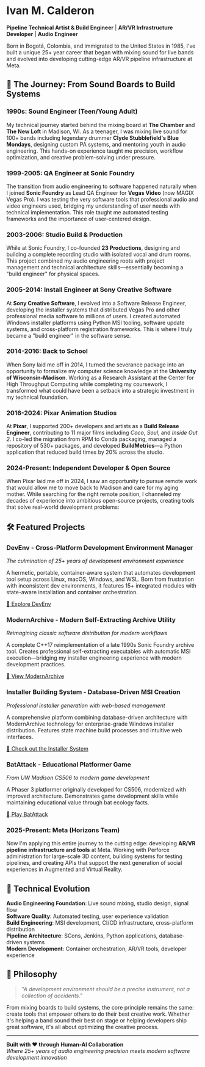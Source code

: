 # Ivan M. Calderon

**Pipeline Technical Artist & Build Engineer** | **AR/VR Infrastructure Developer** | **Audio Engineer**

Born in Bogotá, Colombia, and immigrated to the United States in 1985, I've built a unique 25+ year career that began with mixing sound for live bands and evolved into developing cutting-edge AR/VR pipeline infrastructure at Meta.

## 🎵 The Journey: From Sound Boards to Build Systems

### **1990s: Sound Engineer (Teen/Young Adult)**
My technical journey started behind the mixing board at **The Chamber** and **The New Loft** in Madison, WI. As a teenager, I was mixing live sound for 100+ bands including legendary drummer **Clyde Stubblefield's Blue Mondays**, designing custom PA systems, and mentoring youth in audio engineering. This hands-on experience taught me precision, workflow optimization, and creative problem-solving under pressure.

### **1999-2005: QA Engineer at Sonic Foundry**
The transition from audio engineering to software happened naturally when I joined **Sonic Foundry** as Lead QA Engineer for **Vegas Video** (now MAGIX Vegas Pro). I was testing the very software tools that professional audio and video engineers used, bridging my understanding of user needs with technical implementation. This role taught me automated testing frameworks and the importance of user-centered design.

### **2003-2006: Studio Build & Production**
While at Sonic Foundry, I co-founded **23 Productions**, designing and building a complete recording studio with isolated vocal and drum rooms. This project combined my audio engineering roots with project management and technical architecture skills—essentially becoming a "build engineer" for physical spaces.

### **2005-2014: Install Engineer at Sony Creative Software**
At **Sony Creative Software**, I evolved into a Software Release Engineer, developing the installer systems that distributed Vegas Pro and other professional media software to millions of users. I created automated Windows installer platforms using Python MSI tooling, software update systems, and cross-platform registration frameworks. This is where I truly became a "build engineer" in the software sense.

### **2014-2016: Back to School**
When Sony laid me off in 2014, I turned the severance package into an opportunity to formalize my computer science knowledge at the **University of Wisconsin-Madison**. Working as a Research Assistant at the Center for High Throughput Computing while completing my coursework, I transformed what could have been a setback into a strategic investment in my technical foundation.

### **2016-2024: Pixar Animation Studios**
At **Pixar**, I supported 200+ developers and artists as a **Build Release Engineer**, contributing to 11 major films including *Coco*, *Soul*, and *Inside Out 2*. I co-led the migration from RPM to Conda packaging, managed a repository of 530+ packages, and developed **BuildMetrics**—a Python application that reduced build times by 20% across the studio.

### **2024-Present: Independent Developer & Open Source**
When Pixar laid me off in 2024, I saw an opportunity to pursue remote work that would allow me to move back to Madison and care for my aging mother. While searching for the right remote position, I channeled my decades of experience into ambitious open-source projects, creating tools that solve real-world development problems:

## 🛠️ Featured Projects

### **DevEnv** - Cross-Platform Development Environment Manager
*The culmination of 25+ years of development environment experience*

A hermetic, portable, container-aware system that automates development tool setup across Linux, macOS, Windows, and WSL. Born from frustration with inconsistent dev environments, it features 15+ integrated modules with state-aware installation and container orchestration.

[🔗 Explore DevEnv](./devenv)

### **ModernArchive** - Modern Self-Extracting Archive Utility
*Reimagining classic software distribution for modern workflows*

A complete C++17 reimplementation of a late 1990s Sonic Foundry archive tool. Creates professional self-extracting executables with automatic MSI execution—bridging my installer engineering experience with modern development practices.

[🔗 View ModernArchive](./modernarchive)

### **Installer Building System** - Database-Driven MSI Creation
*Professional installer generation with web-based management*

A comprehensive platform combining database-driven architecture with ModernArchive technology for enterprise-grade Windows installer distribution. Features state machine build processes and intuitive web interfaces.

[🔗 Check out the Installer System](./installer-building-system)

### **BatAttack** - Educational Platformer Game
*From UW Madison CS506 to modern game development*

A Phaser 3 platformer originally developed for CS506, modernized with improved architecture. Demonstrates game development skills while maintaining educational value through bat ecology facts.

[🔗 Play BatAttack](./bat-attack)

### **2025-Present: Meta (Horizons Team)**
Now I'm applying this entire journey to the cutting edge: developing **AR/VR pipeline infrastructure and tools** at Meta. Working with Perforce administration for large-scale 3D content, building systems for testing pipelines, and creating APIs that support the next generation of social experiences in Augmented and Virtual Reality.

## 🔧 Technical Evolution

**Audio Engineering Foundation**: Live sound mixing, studio design, signal flow  
**Software Quality**: Automated testing, user experience validation  
**Build Engineering**: MSI development, CI/CD infrastructure, cross-platform distribution  
**Pipeline Architecture**: SCons, Jenkins, Python applications, database-driven systems  
**Modern Development**: Container orchestration, AR/VR tools, developer experience

## 🌟 Philosophy

> *"A development environment should be a precise instrument, not a collection of accidents."*

From mixing boards to build systems, the core principle remains the same: create tools that empower others to do their best creative work. Whether it's helping a band sound their best on stage or helping developers ship great software, it's all about optimizing the creative process.

---

**Built with ❤️ through Human-AI Collaboration**  
*Where 25+ years of audio engineering precision meets modern software development innovation*
